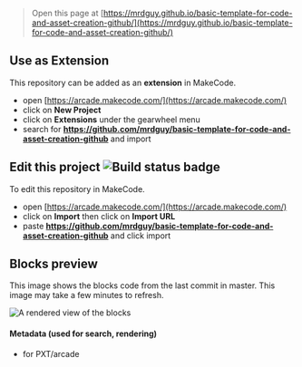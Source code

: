  


> Open this page at [https://mrdguy.github.io/basic-template-for-code-and-asset-creation-github/](https://mrdguy.github.io/basic-template-for-code-and-asset-creation-github/)

## Use as Extension

This repository can be added as an **extension** in MakeCode.

* open [https://arcade.makecode.com/](https://arcade.makecode.com/)
* click on **New Project**
* click on **Extensions** under the gearwheel menu
* search for **https://github.com/mrdguy/basic-template-for-code-and-asset-creation-github** and import

## Edit this project ![Build status badge](https://github.com/mrdguy/basic-template-for-code-and-asset-creation-github/workflows/MakeCode/badge.svg)

To edit this repository in MakeCode.

* open [https://arcade.makecode.com/](https://arcade.makecode.com/)
* click on **Import** then click on **Import URL**
* paste **https://github.com/mrdguy/basic-template-for-code-and-asset-creation-github** and click import

## Blocks preview

This image shows the blocks code from the last commit in master.
This image may take a few minutes to refresh.

![A rendered view of the blocks](https://github.com/mrdguy/basic-template-for-code-and-asset-creation-github/raw/master/.github/makecode/blocks.png)

#### Metadata (used for search, rendering)

* for PXT/arcade
<script src="https://makecode.com/gh-pages-embed.js"></script><script>makeCodeRender("{{ site.makecode.home_url }}", "{{ site.github.owner_name }}/{{ site.github.repository_name }}");</script>
